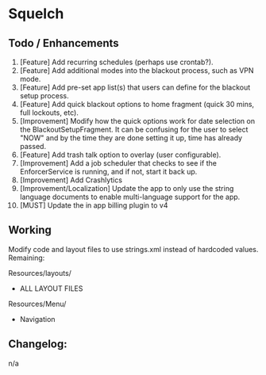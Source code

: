 # Squelch

## Todo / Enhancements
1. [Feature] Add recurring schedules (perhaps use crontab?).
2. [Feature] Add additional modes into the blackout process, such as VPN mode.
3. [Feature] Add pre-set app list(s) that users can define for the blackout setup process.
4. [Feature] Add quick blackout options to home fragment (quick 30 mins, full lockouts, etc).
5. [Improvement] Modify how the quick options work for date selection on the BlackoutSetupFragment. It can be confusing for the user to select "NOW" and by the time they are done setting it up, time has already passed.
6. [Feature] Add trash talk option to overlay (user configurable).
7. [Improvement] Add a job scheduler that checks to see if the EnforcerService is running, and if not, start it back up.
8. [Improvement] Add Crashlytics
9. [Improvement/Localization] Update the app to only use the string language documents to enable multi-language support for the app.
10. [MUST] Update the in app billing plugin to v4

## Working
Modify code and layout files to use strings.xml instead of hardcoded values. Remaining:

Resources/layouts/
* ALL LAYOUT FILES

Resources/Menu/
* Navigation

## Changelog:
n/a
